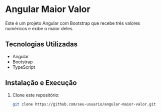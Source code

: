# Angular Maior Valor 

Este é um projeto Angular com Bootstrap que recebe três valores numéricos e exibe o maior deles.

## Tecnologias Utilizadas
- Angular
- Bootstrap
- TypeScript

## Instalação e Execução

1. Clone este repositório:
   ```sh
   git clone https://github.com/seu-usuario/angular-maior-valor.git
